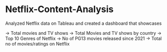 # Netflix-Content-Analysis
Analyzed Netflix data on Tableau and created a dashboard that showcases 

-> Total movies and TV shows 
-> Total Movies and TV shows by country 
-> Top 10 Genres of Netflix 
-> No of PG13 movies released since 2021 
-> Total no of movies/ratings on Netflix 
